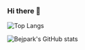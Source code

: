 ### Hi there 👋

![Top Langs](https://github-readme-stats.vercel.app/api/top-langs/?username=bejpark&layout=compact&hide=c++,c)

![Bejpark's GitHub stats](https://github-readme-stats.vercel.app/api?username=bejpark&show_icons=true&theme=radical)


<!--
**bejpark/bejpark** is a ✨ _special_ ✨ repository because its `README.md` (this file) appears on your GitHub profile.

Here are some ideas to get you started:

- 🔭 I’m currently working on ...
- 🌱 I’m currently learning ...
- 👯 I’m looking to collaborate on ...
- 🤔 I’m looking for help with ...
- 💬 Ask me about ...
- 📫 How to reach me: ...
- 😄 Pronouns: ...
- ⚡ Fun fact: ...
-->
